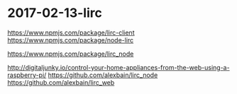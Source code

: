 2017-02-13-lirc
===============

https://www.npmjs.com/package/lirc-client
https://www.npmjs.com/package/node-lirc

https://www.npmjs.com/package/lirc_node

http://digitaljunky.io/control-your-home-appliances-from-the-web-using-a-raspberry-pi/
https://github.com/alexbain/lirc_node
https://github.com/alexbain/lirc_web